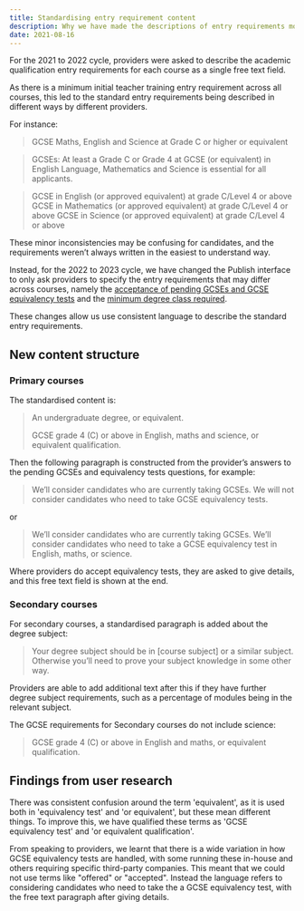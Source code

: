 ```yaml
---
title: Standardising entry requirement content
description: Why we have made the descriptions of entry requirements more consistent
date: 2021-08-16
---
```


For the 2021 to 2022 cycle, providers were asked to describe the academic qualification entry requirements for each course as a single free text field.

As there is a minimum initial teacher training entry requirement across all courses, this led to the standard entry requirements being described in different ways by different providers.

For instance:

> GCSE Maths, English and Science at Grade C or higher or equivalent

> GCSEs: At least a Grade C or Grade 4 at GCSE (or equivalent) in English Language, Mathematics and Science is essential for all applicants.

> GCSE in English (or approved equivalent) at grade C/Level 4 or above GCSE in Mathematics (or approved equivalent) at grade C/Level 4 or above GCSE in Science (or approved equivalent) at grade C/Level 4 or above

These minor inconsistencies may be confusing for candidates, and the requirements weren’t always written in the easiest to understand way.

Instead, for the 2022 to 2023 cycle, we have changed the Publish interface to only ask providers to specify the entry requirements that may differ across courses, namely the [acceptance of pending GCSEs and GCSE equivalency tests](/publish-teacher-training-courses/pending-gcses-equivalency-tests/) and the [minimum degree class required](/publish-teacher-training-courses/degree-entry-requirements/).

These changes allow us use consistent language to describe the standard entry requirements.

## New content structure

### Primary courses

The standardised content is:

> An undergraduate degree, or equivalent.
>
> GCSE grade 4 (&#8203;C) or above in English, maths and science, or equivalent qualification.

Then the following paragraph is constructed from the provider’s answers to the pending GCSEs and equivalency tests questions, for example:

> We’ll consider candidates who are currently taking GCSEs. We will not consider candidates who need to take GCSE equivalency tests.

or

> We’ll consider candidates who are currently taking GCSEs. We’ll consider candidates who need to take a GCSE equivalency test in English, maths, or science.

Where providers do accept equivalency tests, they are asked to give details, and this free text field is shown at the end.

### Secondary courses

For secondary courses, a standardised paragraph is added about the degree subject:

> Your degree subject should be in [course subject] or a similar subject. Otherwise you’ll need to prove your subject knowledge in some other way.

Providers are able to add additional text after this if they have further degree subject requirements, such as a percentage of modules being in the relevant subject.

The GCSE requirements for Secondary courses do not include science:

> GCSE grade 4 (&#8203;C) or above in English and maths, or equivalent qualification.

## Findings from user research

There was consistent confusion around the term 'equivalent', as it is used both in 'equivalency test' and 'or equivalent', but these mean different things. To improve this, we have qualified these terms as 'GCSE equivalency test' and 'or equivalent qualification'.

From speaking to providers, we learnt that there is a wide variation in how GCSE equivalency tests are handled, with some running these in-house and others requiring specific third-party companies. This meant that we could not use terms like "offered" or "accepted". Instead the language refers to considering candidates who need to take the a GCSE equivalency test, with the free text paragraph after giving details.
